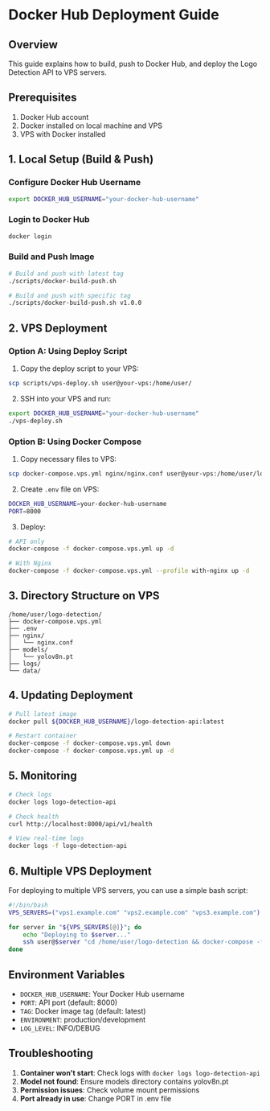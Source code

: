 # Docker Hub Deployment Guide

## Overview

This guide explains how to build, push to Docker Hub, and deploy the Logo Detection API to VPS servers.

## Prerequisites

1. Docker Hub account
2. Docker installed on local machine and VPS
3. VPS with Docker installed

## 1. Local Setup (Build & Push)

### Configure Docker Hub Username

```bash
export DOCKER_HUB_USERNAME="your-docker-hub-username"
```

### Login to Docker Hub

```bash
docker login
```

### Build and Push Image

```bash
# Build and push with latest tag
./scripts/docker-build-push.sh

# Build and push with specific tag
./scripts/docker-build-push.sh v1.0.0
```

## 2. VPS Deployment

### Option A: Using Deploy Script

1. Copy the deploy script to your VPS:
```bash
scp scripts/vps-deploy.sh user@your-vps:/home/user/
```

2. SSH into your VPS and run:
```bash
export DOCKER_HUB_USERNAME="your-docker-hub-username"
./vps-deploy.sh
```

### Option B: Using Docker Compose

1. Copy necessary files to VPS:
```bash
scp docker-compose.vps.yml nginx/nginx.conf user@your-vps:/home/user/logo-detection/
```

2. Create `.env` file on VPS:
```bash
DOCKER_HUB_USERNAME=your-docker-hub-username
PORT=8000
```

3. Deploy:
```bash
# API only
docker-compose -f docker-compose.vps.yml up -d

# With Nginx
docker-compose -f docker-compose.vps.yml --profile with-nginx up -d
```

## 3. Directory Structure on VPS

```
/home/user/logo-detection/
├── docker-compose.vps.yml
├── .env
├── nginx/
│   └── nginx.conf
├── models/
│   └── yolov8n.pt
├── logs/
└── data/
```

## 4. Updating Deployment

```bash
# Pull latest image
docker pull ${DOCKER_HUB_USERNAME}/logo-detection-api:latest

# Restart container
docker-compose -f docker-compose.vps.yml down
docker-compose -f docker-compose.vps.yml up -d
```

## 5. Monitoring

```bash
# Check logs
docker logs logo-detection-api

# Check health
curl http://localhost:8000/api/v1/health

# View real-time logs
docker logs -f logo-detection-api
```

## 6. Multiple VPS Deployment

For deploying to multiple VPS servers, you can use a simple bash script:

```bash
#!/bin/bash
VPS_SERVERS=("vps1.example.com" "vps2.example.com" "vps3.example.com")

for server in "${VPS_SERVERS[@]}"; do
    echo "Deploying to $server..."
    ssh user@$server "cd /home/user/logo-detection && docker-compose -f docker-compose.vps.yml pull && docker-compose -f docker-compose.vps.yml up -d"
done
```

## Environment Variables

- `DOCKER_HUB_USERNAME`: Your Docker Hub username
- `PORT`: API port (default: 8000)
- `TAG`: Docker image tag (default: latest)
- `ENVIRONMENT`: production/development
- `LOG_LEVEL`: INFO/DEBUG

## Troubleshooting

1. **Container won't start**: Check logs with `docker logs logo-detection-api`
2. **Model not found**: Ensure models directory contains yolov8n.pt
3. **Permission issues**: Check volume mount permissions
4. **Port already in use**: Change PORT in .env file
